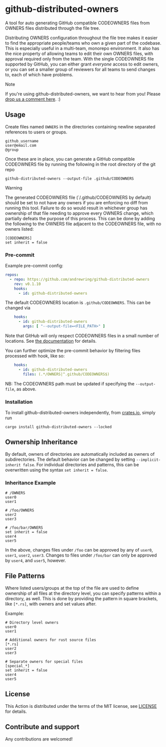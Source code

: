 # github-distributed-owners

A tool for auto generating GitHub compatible CODEOWNERS files from OWNERS files distributed through the file tree.

Distributing OWNERS configuration throughout the file tree makes it easier to find the appropriate people/teams who own
a given part of the codebase. This is especially useful in a multi-team, monorepo environment. It also has the nice
property of allowing teams to edit their own OWNERS files, with approval required only from the team. With the single
CODEOWNERS file supported by GitHub, you can either grant _everyone_ access to edit owners, or you can set a smaller
group of reviewers for all teams to send changes to, each of which have problems.

> [!NOTE]
> If you're using github-distributed-owners, we want to hear from you!
> Please
> [drop us a comment here](https://github.com/andrewring/github-distributed-owners/discussions/new?category=users).
> :)

## Usage

Create files named `OWNERS` in the directories containing newline separated references to users or groups.

```shell
github_username
user@email.com
@group
```

Once these are in place, you can generate a GitHub compatible CODEOWNERS file by running the following in the root
directory of the git repo

```shell
github-distributed-owners --output-file .github/CODEOWNERS
```

> [!WARNING]
> The generated CODEOWNERS file (`/.github/CODEOWNERS by default) should be set to not have any owners if you are
> enforcing no diff from running this tool. Failure to do so would result in whichever group has ownership of that file
> needing to approve every OWNERS change, which partially defeats the purpose of this process.
> This can be done by adding the following to the OWNERS file adjacent to the CODEOWNERS file, with no owners listed:
>
> ```shell
> [CODEOWNERS]
> set inherit = false
> ```

### Pre-commit

Example pre-commit config:

```yaml
repos:
  - repo: https://github.com/andrewring/github-distributed-owners
    rev: v0.1.10
    hooks:
      - id: github-distributed-owners
```

The default CODEOWNERS location is `.github/CODEOWNERS`. This can be changed via

```yaml
    hooks:
      - id: github-distributed-owners
        args: [ "--output-file=<FILE_PATH>" ]
```

Note that GitHub will only respect CODEOWNERS files in a small number of locations. See
[the documentation](https://docs.github.com/en/repositories/managing-your-repositorys-settings-and-features/customizing-your-repository/about-code-owners#codeowners-file-location)
for details.

You can further optimize the pre-commit behavior by filtering files processed with hook, like so:

```yaml
    hooks:
      - id: github-distributed-owners
        files: (.*/OWNERS|^.github/CODEOWNERS$)
```

NB: The CODEOWNERS path must be updated if specifying the `--output-file`, as above.

### Installation

To install github-distributed-owners independently,
from [crates.io](https://crates.io/crates/github-distributed-owners),
simply run

```shell
cargo install github-distributed-owners --locked
```

## Ownership Inheritance

By default, owners of directories are automatically included as owners of subdirectories. The default behavior can be
changed by setting `--implicit-inherit false`. For individual directories and patterns, this can be overwritten using
the syntax `set inherit = false`.

### Inheritance Example

```shell
# /OWNERS
user0
user1
```

```shell
# /foo/OWNERS
user2
user3
```

```shell
# /foo/bar/OWNERS
set inherit = false
user4
user5
```

In the above, changes files under `/foo` can be approved by any of `user0`, `user1`, `user2`, `user3`.
Changes to files under `/foo/bar` can only be approved by `user4`, and `user5`, however.

## File Patterns

Where listed users/groups at the top of the file are used to define ownership of all files at the directory level, you
can specify patterns within a directory, as well. This is done by providing the pattern in square brackets, like
`[*.rs]`, with owners and set values after.

Example:

```shell
# Directory level owners
user0
user1

# Additional owners for rust source files
[*.rs]
user2
user3

# Separate owners for special files
[special_*]
set inherit = false
user4
user5
```

## License

This Action is distributed under the terms of the MIT license, see [LICENSE](LICENSE) for details.

## Contribute and support

Any contributions are welcomed!
